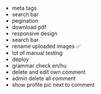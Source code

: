 - meta tags
- search bar
- pegination
- download pdf
- responsive design
- search bar
- rename uploaded images ✅
- lot of manual testing
- deploy
- grammar check en/hu
- delete and edit own comment
- admin delete all comment
- show profile pic next to comment